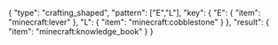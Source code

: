 {
  "type": "crafting_shaped",
  "pattern": ["E","L"],
  "key": {
    "E": {
      "item": "minecraft:lever"
    },
    "L": {
      "item": "minecraft:cobblestone"
    }
  },
  "result": {
    "item": "minecraft:knowledge_book"
  }
}
